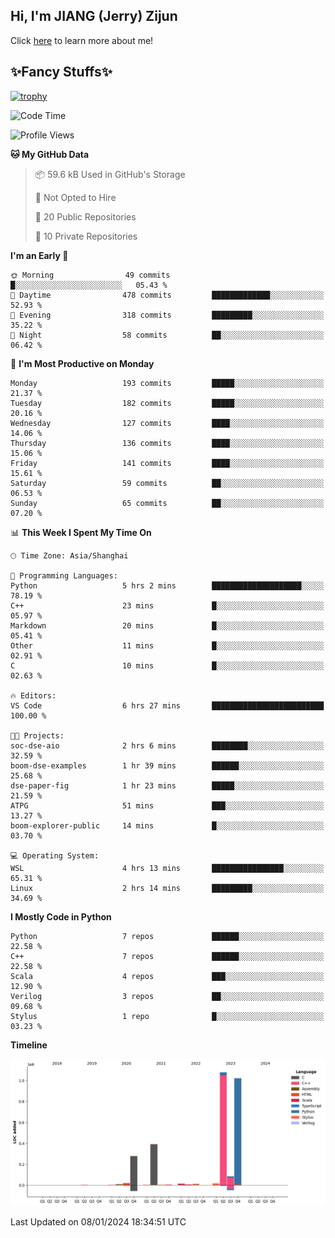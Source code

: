 ## Hi, I'm JIANG (Jerry) Zijun

Click [here](https://jzjerry.github.io/about/) to learn more about me!

## ✨Fancy Stuffs✨
[![trophy](https://github-profile-trophy.vercel.app/?username=jzjerry&theme=onedark)](https://github.com/ryo-ma/github-profile-trophy)
<!--START_SECTION:waka-->
![Code Time](http://img.shields.io/badge/Code%20Time-200%20hrs%2027%20mins-blue)

![Profile Views](http://img.shields.io/badge/Profile%20Views-0-blue)

**🐱 My GitHub Data** 

> 📦 59.6 kB Used in GitHub's Storage 
 > 
> 🚫 Not Opted to Hire
 > 
> 📜 20 Public Repositories 
 > 
> 🔑 10 Private Repositories 
 > 
**I'm an Early 🐤** 

```text
🌞 Morning                49 commits          █░░░░░░░░░░░░░░░░░░░░░░░░   05.43 % 
🌆 Daytime                478 commits         █████████████░░░░░░░░░░░░   52.93 % 
🌃 Evening                318 commits         █████████░░░░░░░░░░░░░░░░   35.22 % 
🌙 Night                  58 commits          ██░░░░░░░░░░░░░░░░░░░░░░░   06.42 % 
```
📅 **I'm Most Productive on Monday** 

```text
Monday                   193 commits         █████░░░░░░░░░░░░░░░░░░░░   21.37 % 
Tuesday                  182 commits         █████░░░░░░░░░░░░░░░░░░░░   20.16 % 
Wednesday                127 commits         ████░░░░░░░░░░░░░░░░░░░░░   14.06 % 
Thursday                 136 commits         ████░░░░░░░░░░░░░░░░░░░░░   15.06 % 
Friday                   141 commits         ████░░░░░░░░░░░░░░░░░░░░░   15.61 % 
Saturday                 59 commits          ██░░░░░░░░░░░░░░░░░░░░░░░   06.53 % 
Sunday                   65 commits          ██░░░░░░░░░░░░░░░░░░░░░░░   07.20 % 
```


📊 **This Week I Spent My Time On** 

```text
🕑︎ Time Zone: Asia/Shanghai

💬 Programming Languages: 
Python                   5 hrs 2 mins        ████████████████████░░░░░   78.19 % 
C++                      23 mins             █░░░░░░░░░░░░░░░░░░░░░░░░   05.97 % 
Markdown                 20 mins             █░░░░░░░░░░░░░░░░░░░░░░░░   05.41 % 
Other                    11 mins             █░░░░░░░░░░░░░░░░░░░░░░░░   02.91 % 
C                        10 mins             █░░░░░░░░░░░░░░░░░░░░░░░░   02.63 % 

🔥 Editors: 
VS Code                  6 hrs 27 mins       █████████████████████████   100.00 % 

🐱‍💻 Projects: 
soc-dse-aio              2 hrs 6 mins        ████████░░░░░░░░░░░░░░░░░   32.59 % 
boom-dse-examples        1 hr 39 mins        ██████░░░░░░░░░░░░░░░░░░░   25.68 % 
dse-paper-fig            1 hr 23 mins        █████░░░░░░░░░░░░░░░░░░░░   21.59 % 
ATPG                     51 mins             ███░░░░░░░░░░░░░░░░░░░░░░   13.27 % 
boom-explorer-public     14 mins             █░░░░░░░░░░░░░░░░░░░░░░░░   03.70 % 

💻 Operating System: 
WSL                      4 hrs 13 mins       ████████████████░░░░░░░░░   65.31 % 
Linux                    2 hrs 14 mins       █████████░░░░░░░░░░░░░░░░   34.69 % 
```

**I Mostly Code in Python** 

```text
Python                   7 repos             ██████░░░░░░░░░░░░░░░░░░░   22.58 % 
C++                      7 repos             ██████░░░░░░░░░░░░░░░░░░░   22.58 % 
Scala                    4 repos             ███░░░░░░░░░░░░░░░░░░░░░░   12.90 % 
Verilog                  3 repos             ██░░░░░░░░░░░░░░░░░░░░░░░   09.68 % 
Stylus                   1 repo              █░░░░░░░░░░░░░░░░░░░░░░░░   03.23 % 
```



**Timeline**

![Lines of Code chart](https://raw.githubusercontent.com/Jzjerry/Jzjerry/main/assets/bar_graph.png)


 Last Updated on 08/01/2024 18:34:51 UTC
<!--END_SECTION:waka-->
